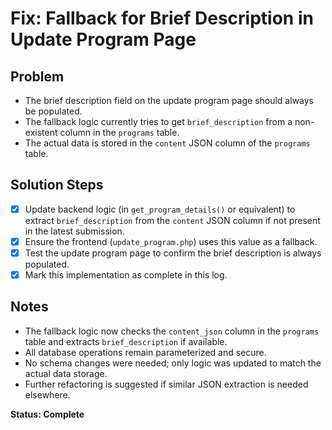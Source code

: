 # Fix: Fallback for Brief Description in Update Program Page

## Problem
- The brief description field on the update program page should always be populated.
- The fallback logic currently tries to get `brief_description` from a non-existent column in the `programs` table.
- The actual data is stored in the `content` JSON column of the `programs` table.

## Solution Steps
- [x] Update backend logic (in `get_program_details()` or equivalent) to extract `brief_description` from the `content` JSON column if not present in the latest submission.
- [x] Ensure the frontend (`update_program.php`) uses this value as a fallback.
- [x] Test the update program page to confirm the brief description is always populated.
- [x] Mark this implementation as complete in this log.

## Notes
- The fallback logic now checks the `content_json` column in the `programs` table and extracts `brief_description` if available.
- All database operations remain parameterized and secure.
- No schema changes were needed; only logic was updated to match the actual data storage.
- Further refactoring is suggested if similar JSON extraction is needed elsewhere.

**Status: Complete**
